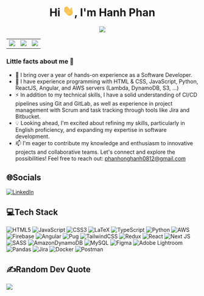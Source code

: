 <h1 align="center">Hi <img src="https://raw.githubusercontent.com/ABSphreak/ABSphreak/master/gifs/Hi.gif" width="30px">, I'm Hanh Phan</h1>
<p align="center">
  <a href="https://github.com/bilday08/readme-typing-svg"><img src="https://readme-typing-svg.herokuapp.com?lines=Software+Developer;%20AI%20|%20ML%20;Frontend+Developer;Backend+Developer&center=true&width=500&height=50"></a>
</p>
<table>
  <tr>
    <td><img src="https://github.com/Anmol-Baranwal/Cool-GIFs-For-GitHub/assets/74038190/491e3e44-11a0-487a-b07b-717f677bbe4a" width="200"></td>
    <td><img src="https://user-images.githubusercontent.com/74038190/226190894-18e959ba-d458-4a94-ac44-790190f2a947.gif" width="200"></td>
    <td><img src="https://github.com/Anmol-Baranwal/Cool-GIFs-For-GitHub/assets/74038190/08fa9f5b-dcb7-4f5e-8721-203468dda5f3" width="180"></td>
  </tr>
</table>
<h3>Little facts about me 🧑</h3>

- 💼 I bring over a year of hands-on experience as a Software Developer.  
- 🧩 I have experience programming with HTML & CSS, JavaScript, Python, ReactJS, Angular, and AWS servers (Lambda, DynamoDB, S3, ...)  
- ⚡  In addition to my technical skills, I have a solid understanding of CI/CD pipelines using Git and GitLab, as well as experience in project management with Scrum and task tracking through tools like Jira and Bitbucket.  
- 💡 Looking ahead, I'm excited about refining my skills, particularly in English proficiency, and expanding my expertise in software development.  
- 📫 I'm eager to contribute my knowledge and enthusiasm to innovative projects and collaborative teams. Let's connect and explore the possibilities! Feel free to reach out: [phanhonghanh0812@gmail.com](mailto:phanhonghanh0812@gmail.com)

## 🌐Socials
[![LinkedIn](https://img.shields.io/badge/LinkedIn-%230077B5.svg?logo=linkedin&logoColor=white)](https://linkedin.com/in/www.linkedin.com/in/hanhphan812) 

## 💻Tech Stack
![HTML5](https://img.shields.io/badge/html5-%23E34F26.svg?style=for-the-badge&logo=html5&logoColor=white) ![JavaScript](https://img.shields.io/badge/javascript-%23323330.svg?style=for-the-badge&logo=javascript&logoColor=%23F7DF1E) ![CSS3](https://img.shields.io/badge/css3-%231572B6.svg?style=for-the-badge&logo=css3&logoColor=white) ![LaTeX](https://img.shields.io/badge/latex-%23008080.svg?style=for-the-badge&logo=latex&logoColor=white) ![TypeScript](https://img.shields.io/badge/typescript-%23007ACC.svg?style=for-the-badge&logo=typescript&logoColor=white) ![Python](https://img.shields.io/badge/python-3670A0?style=for-the-badge&logo=python&logoColor=ffdd54) ![AWS](https://img.shields.io/badge/AWS-%23FF9900.svg?style=for-the-badge&logo=amazon-aws&logoColor=white) ![Firebase](https://img.shields.io/badge/firebase-%23039BE5.svg?style=for-the-badge&logo=firebase) ![Angular](https://img.shields.io/badge/angular-%23DD0031.svg?style=for-the-badge&logo=angular&logoColor=white) ![Pug](https://img.shields.io/badge/Pug-FFF?style=for-the-badge&logo=pug&logoColor=A86454) ![TailwindCSS](https://img.shields.io/badge/tailwindcss-%2338B2AC.svg?style=for-the-badge&logo=tailwind-css&logoColor=white) ![Redux](https://img.shields.io/badge/redux-%23593d88.svg?style=for-the-badge&logo=redux&logoColor=white) ![React](https://img.shields.io/badge/react-%2320232a.svg?style=for-the-badge&logo=react&logoColor=%2361DAFB) ![Next JS](https://img.shields.io/badge/Next-black?style=for-the-badge&logo=next.js&logoColor=white) ![SASS](https://img.shields.io/badge/SASS-hotpink.svg?style=for-the-badge&logo=SASS&logoColor=white) ![AmazonDynamoDB](https://img.shields.io/badge/Amazon%20DynamoDB-4053D6?style=for-the-badge&logo=Amazon%20DynamoDB&logoColor=white) ![MySQL](https://img.shields.io/badge/mysql-%2300f.svg?style=for-the-badge&logo=mysql&logoColor=white) 	![Figma](https://img.shields.io/badge/figma-%23F24E1E.svg?style=for-the-badge&logo=figma&logoColor=white) ![Adobe Lightroom](https://img.shields.io/badge/Adobe%20Lightroom-31A8FF.svg?style=for-the-badge&logo=Adobe%20Lightroom&logoColor=white) ![Pandas](https://img.shields.io/badge/pandas-%23150458.svg?style=for-the-badge&logo=pandas&logoColor=white) ![Jira](https://img.shields.io/badge/jira-%230A0FFF.svg?style=for-the-badge&logo=jira&logoColor=white) ![Docker](https://img.shields.io/badge/docker-%230db7ed.svg?style=for-the-badge&logo=docker&logoColor=white) ![Postman](https://img.shields.io/badge/Postman-FF6C37?style=for-the-badge&logo=postman&logoColor=white)

## ✍️Random Dev Quote
![](https://quotes-github-readme.vercel.app/api?type=horizontal&theme=radical)
